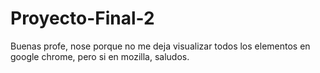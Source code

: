 # Proyecto-Final-2

Buenas profe, nose porque no me deja visualizar todos los elementos en google chrome, pero si en mozilla, saludos.
